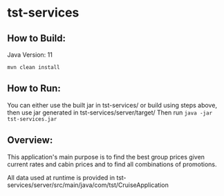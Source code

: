 # tst-services

## How to Build:
Java Version: 11
```
mvn clean install
```

## How to Run:
You can either use the built jar in tst-services/ or build using steps above, then use jar generated in tst-services/server/target/
Then run ```java -jar tst-services.jar```


## Overview:
This application's main purpose is to find the best group prices given current rates and cabin prices and to find all combinations of promotions. 

All data used at runtime is provided in tst-services/server/src/main/java/com/tst/CruiseApplication
